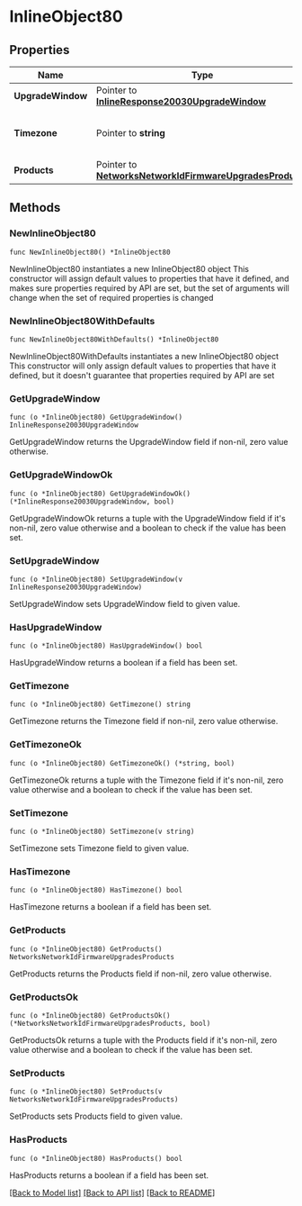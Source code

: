 # InlineObject80

## Properties

Name | Type | Description | Notes
------------ | ------------- | ------------- | -------------
**UpgradeWindow** | Pointer to [**InlineResponse20030UpgradeWindow**](InlineResponse20030UpgradeWindow.md) |  | [optional] 
**Timezone** | Pointer to **string** | The timezone for the network | [optional] 
**Products** | Pointer to [**NetworksNetworkIdFirmwareUpgradesProducts**](NetworksNetworkIdFirmwareUpgradesProducts.md) |  | [optional] 

## Methods

### NewInlineObject80

`func NewInlineObject80() *InlineObject80`

NewInlineObject80 instantiates a new InlineObject80 object
This constructor will assign default values to properties that have it defined,
and makes sure properties required by API are set, but the set of arguments
will change when the set of required properties is changed

### NewInlineObject80WithDefaults

`func NewInlineObject80WithDefaults() *InlineObject80`

NewInlineObject80WithDefaults instantiates a new InlineObject80 object
This constructor will only assign default values to properties that have it defined,
but it doesn't guarantee that properties required by API are set

### GetUpgradeWindow

`func (o *InlineObject80) GetUpgradeWindow() InlineResponse20030UpgradeWindow`

GetUpgradeWindow returns the UpgradeWindow field if non-nil, zero value otherwise.

### GetUpgradeWindowOk

`func (o *InlineObject80) GetUpgradeWindowOk() (*InlineResponse20030UpgradeWindow, bool)`

GetUpgradeWindowOk returns a tuple with the UpgradeWindow field if it's non-nil, zero value otherwise
and a boolean to check if the value has been set.

### SetUpgradeWindow

`func (o *InlineObject80) SetUpgradeWindow(v InlineResponse20030UpgradeWindow)`

SetUpgradeWindow sets UpgradeWindow field to given value.

### HasUpgradeWindow

`func (o *InlineObject80) HasUpgradeWindow() bool`

HasUpgradeWindow returns a boolean if a field has been set.

### GetTimezone

`func (o *InlineObject80) GetTimezone() string`

GetTimezone returns the Timezone field if non-nil, zero value otherwise.

### GetTimezoneOk

`func (o *InlineObject80) GetTimezoneOk() (*string, bool)`

GetTimezoneOk returns a tuple with the Timezone field if it's non-nil, zero value otherwise
and a boolean to check if the value has been set.

### SetTimezone

`func (o *InlineObject80) SetTimezone(v string)`

SetTimezone sets Timezone field to given value.

### HasTimezone

`func (o *InlineObject80) HasTimezone() bool`

HasTimezone returns a boolean if a field has been set.

### GetProducts

`func (o *InlineObject80) GetProducts() NetworksNetworkIdFirmwareUpgradesProducts`

GetProducts returns the Products field if non-nil, zero value otherwise.

### GetProductsOk

`func (o *InlineObject80) GetProductsOk() (*NetworksNetworkIdFirmwareUpgradesProducts, bool)`

GetProductsOk returns a tuple with the Products field if it's non-nil, zero value otherwise
and a boolean to check if the value has been set.

### SetProducts

`func (o *InlineObject80) SetProducts(v NetworksNetworkIdFirmwareUpgradesProducts)`

SetProducts sets Products field to given value.

### HasProducts

`func (o *InlineObject80) HasProducts() bool`

HasProducts returns a boolean if a field has been set.


[[Back to Model list]](../README.md#documentation-for-models) [[Back to API list]](../README.md#documentation-for-api-endpoints) [[Back to README]](../README.md)


